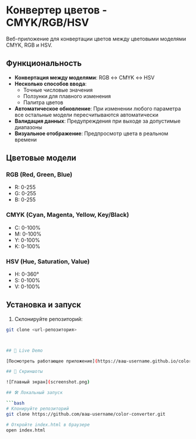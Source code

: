 # Конвертер цветов - CMYK/RGB/HSV

Веб-приложение для конвертации цветов между цветовыми моделями CMYK, RGB и HSV.

## Функциональность

- **Конвертация между моделями**: RGB ↔ CMYK ↔ HSV
- **Несколько способов ввода**:
  - Точные числовые значения
  - Ползунки для плавного изменения
  - Палитра цветов
- **Автоматическое обновление**: При изменении любого параметра все остальные модели пересчитываются автоматически
- **Валидация данных**: Предупреждения при выходе за допустимые диапазоны
- **Визуальное отображение**: Предпросмотр цвета в реальном времени

## Цветовые модели

### RGB (Red, Green, Blue)
- R: 0-255
- G: 0-255  
- B: 0-255

### CMYK (Cyan, Magenta, Yellow, Key/Black)
- C: 0-100%
- M: 0-100%
- Y: 0-100%
- K: 0-100%

### HSV (Hue, Saturation, Value)
- H: 0-360°
- S: 0-100%
- V: 0-100%

## Установка и запуск

1. Склонируйте репозиторий:
```bash
git clone <url-репозитория>



## 🚀 Live Demo

[Посмотреть работающее приложение](https://ваш-username.github.io/color-converter/)

## 📸 Скриншоты

![Главный экран](screenshot.png)

## 🛠 Локальный запуск

```bash
# Клонируйте репозиторий
git clone https://github.com/ваш-username/color-converter.git

# Откройте index.html в браузере
open index.html
```
